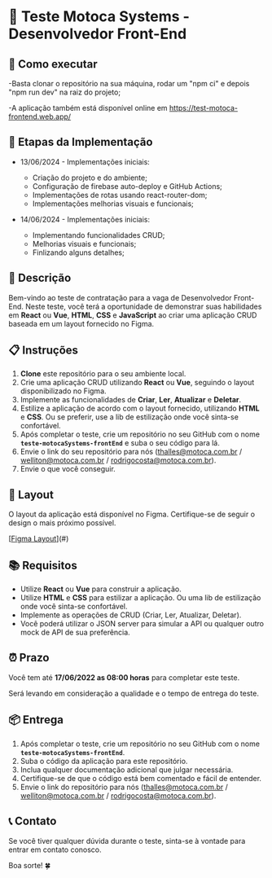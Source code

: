 # 📝 Teste Motoca Systems - Desenvolvedor Front-End

## 📄 Como executar

-Basta clonar o repositório na sua máquina, rodar um "npm ci" e depois "npm run dev" na raiz do projeto;

-A aplicação também está disponível online em https://test-motoca-frontend.web.app/

## 📄 Etapas da Implementação

- 13/06/2024 - Implementações iniciais:
    + Criação do projeto e do ambiente;
    + Configuração de firebase auto-deploy e GitHub Actions;
    + Implementações de rotas usando react-router-dom;
    + Implementações melhorias visuais e funcionais;
    
- 14/06/2024 - Implementações iniciais:
    + Implementando funcionalidades CRUD;
    + Melhorias visuais e funcionais;
    + Finlizando alguns detalhes;

## 📄 Descrição

Bem-vindo ao teste de contratação para a vaga de Desenvolvedor Front-End. Neste teste, você terá a oportunidade de demonstrar suas habilidades em **React** ou **Vue**, **HTML**, **CSS** e **JavaScript** ao criar uma aplicação CRUD baseada em um layout fornecido no Figma.

## 📋 Instruções

1. **Clone** este repositório para o seu ambiente local.
2. Crie uma aplicação CRUD utilizando **React** ou **Vue**, seguindo o layout disponibilizado no Figma.
3. Implemente as funcionalidades de **Criar**, **Ler**, **Atualizar** e **Deletar**.
4. Estilize a aplicação de acordo com o layout fornecido, utilizando **HTML** e **CSS**. Ou se preferir, use a lib de estilização onde você sinta-se confortável.
5. Após completar o teste, crie um repositório no seu GitHub com o nome **`teste-motocaSystems-frontEnd`** e suba o seu código para lá.
6. Envie o link do seu repositório para nós (thalles@motoca.com.br / welliton@motoca.com.br / rodrigocosta@motoca.com.br).
7. Envie o que você conseguir.

## 🎨 Layout

O layout da aplicação está disponível no Figma. Certifique-se de seguir o design o mais próximo possível.

[[Figma Layout](https://www.figma.com/design/YqufsjX9hR7Qzk9mM359fH/Teste-Motoca-Systems?node-id=0-1&t=cMNbEIgJ2wKOufTm-1)](#)

## 📚 Requisitos

- Utilize **React** ou **Vue** para construir a aplicação.
- Utilize **HTML** e **CSS** para estilizar a aplicação. Ou uma lib de estilização onde você sinta-se confortável.
- Implemente as operações de CRUD (Criar, Ler, Atualizar, Deletar).
- Você poderá utilizar o JSON server para simular a API ou qualquer outro mock de API de sua preferência.

## ⏰ Prazo

Você tem até **17/06/2022 as 08:00 horas** para completar este teste. 

Será levando em consideração a qualidade e o tempo de entrega do teste. 

## 📦 Entrega

1. Após completar o teste, crie um repositório no seu GitHub com o nome **`teste-motocaSystems-frontEnd`**.
2. Suba o código da aplicação para este repositório.
3. Inclua qualquer documentação adicional que julgar necessária.
4. Certifique-se de que o código está bem comentado e fácil de entender.
5. Envie o link do repositório para nós (thalles@motoca.com.br / welliton@motoca.com.br / rodrigocosta@motoca.com.br).

## 📞 Contato

Se você tiver qualquer dúvida durante o teste, sinta-se à vontade para entrar em contato conosco.

Boa sorte! 🍀

